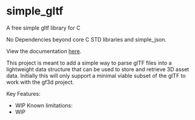 # simple_gltf
A free simple gltf library for C

No Dependencies beyond core C STD libraries and simple_json.

View the documentation [here](https://engineeroflies.github.io/simple_gltf/).

This project is meant to add a simple way to parse glTF files into a lightweight data structure that can be used to store and retrieve 3D asset data.  Initially this will only support a minimal viable subset of the glTF to work with the gf3d project.

Key Features:
 - WIP
Known limitations:
 - WIP
